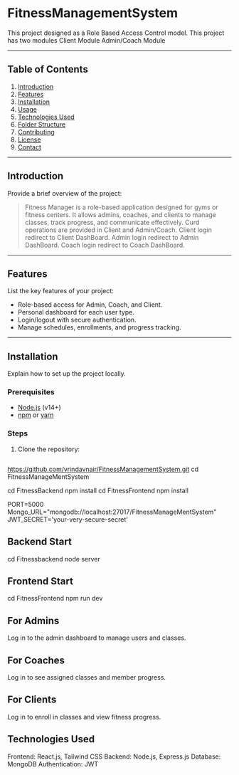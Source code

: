 # FitnessManagementSystem

This project designed as a Role Based Access Control model. This project has two modules
Client Module
Admin/Coach Module

---

## Table of Contents

1. [Introduction](#introduction)
2. [Features](#features)
3. [Installation](#installation)
4. [Usage](#usage)
5. [Technologies Used](#technologies-used)
6. [Folder Structure](#folder-structure)
7. [Contributing](#contributing)
8. [License](#license)
9. [Contact](#contact)

---

## Introduction

Provide a brief overview of the project:

> Fitness Manager is a role-based application designed for gyms or fitness centers.
>  It allows admins, coaches, and clients to manage classes, track progress, and communicate effectively.
> Curd operations are provided in Client and Admin/Coach.
> Client login redirect to Client DashBoard.
> Admin login redirect to Admin DashBoard.
> Coach login redirect to Coach DashBoard.

---

## Features

List the key features of your project:
- Role-based access for Admin, Coach, and Client.
- Personal dashboard for each user type.
- Login/logout with secure authentication.
- Manage schedules, enrollments, and progress tracking.

---

## Installation

Explain how to set up the project locally.

### Prerequisites
- [Node.js](https://nodejs.org/) (v14+)
- [npm](https://www.npmjs.com/) or [yarn](https://yarnpkg.com/)

### Steps

1. Clone the repository:
   ```bash
  https://github.com/vrindavnair/FitnessManagementSystem.git
   cd FitnessManageMentSystem

   cd FitnessBackend
   npm install
   cd  FitnessFrontend
   npm install
   

PORT=5000
Mongo_URL="mongodb://localhost:27017/FitnessManageMentSystem"
JWT_SECRET='your-very-secure-secret'

## Backend Start
cd Fitnessbackend
node server

## Frontend Start
cd FitnessFrontend
npm run dev

## For Admins
Log in to the admin dashboard to manage users and classes.
## For Coaches
Log in to see assigned classes and member progress.
## For Clients
Log in to enroll in classes and view fitness progress.

## Technologies Used
Frontend: React.js, Tailwind CSS
Backend: Node.js, Express.js
Database: MongoDB 
Authentication: JWT
